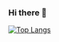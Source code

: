 ### Hi there 👋

[![Top Langs](https://github-readme-stats.vercel.app/api/top-langs/?username=obov)](https://github.com/obov/github-readme-stats)
